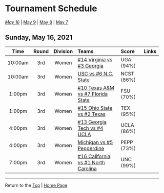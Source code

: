 <a name="top"></a>  

# Tournament Schedule  

*[May 16](./05-16.md)* &#124; [May 9](./05-09.md) &#124; [May 8](./05-08.md) &#124; [May 7](./05-07.md)  

## Sunday, May 16, 2021  

| **Time** | **Round** | **Division** | **Teams** | **Score** | **Links** |  
| :------: | :-------: | :----------: | :-------- | :-------- | :-------- |  
| 10:00am  | 3rd       | Women        | [#14 Virginia vs #3 Georgia](../ncaaw/matches/R3_25-30_UVA_vs_UGA.md) | UGA (94%) |           |  
| 10:00am  | 3rd       | Women        | [USC vs #6 N.C. State](../ncaaw/matches/R3_31-36_USC_vs_NCST.md) | NCST (86%) |           |  
| 1:00pm   | 3rd       | Women        | [#10 Texas A&M vs #7 Florida State](../ncaaw/matches/R3_37-42_AM_vs_FSU.md) | FSU (70%) |           |  
| 1:00pm   | 3rd       | Women        | [#15 Ohio State vs #2 Texas](../ncaaw/matches/R3_43-48_OSU_vs_TEX.md) | TEX (95%) |           |  
| 4:00pm   | 3rd       | Women        | [#13 Georgia Tech vs #4 UCLA](../ncaaw/matches/R3_19-24_GT_vs_UCLA.md) | UCLA (86%) |           |  
| 4:00pm   | 3rd       | Women        | [Michigan vs #5 Pepperdine](../ncaaw/matches/R3_13-18_MICH_vs_PEPP.md) | PEPP (73%) |           |  
| 7:00pm   | 3rd       | Women        | [#16 California vs #1 North Carolina](../ncaaw/matches/R3_1-6_CAL_vs_UNC.md) | UNC (99%) |           |  

------

Return to the [Top](#top) &#124; [Home Page](../../index.md)